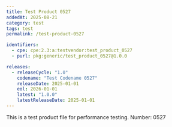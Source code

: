 ```yaml
---
title: Test Product 0527
addedAt: 2025-08-21
category: test
tags: test
permalink: /test-product-0527

identifiers:
  - cpe: cpe:2.3:a:testvendor:test_product_0527
  - purl: pkg:generic/test_product_0527@1.0.0

releases:
  - releaseCycle: "1.0"
    codename: "Test Codename 0527"
    releaseDate: 2025-01-01
    eol: 2026-01-01
    latest: "1.0.0"
    latestReleaseDate: 2025-01-01
---
```


This is a test product file for performance testing. Number: 0527
